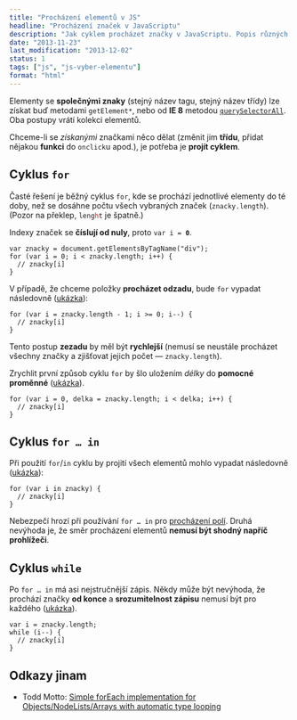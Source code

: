 ```yaml
---
title: "Procházení elementů v JS"
headline: "Procházení značek v JavaScriptu"
description: "Jak cyklem procházet značky v JavaScriptu. Popis různých možností."
date: "2013-11-23"
last_modification: "2013-12-02"
status: 1
tags: ["js", "js-vyber-elementu"]
format: "html"
---
```


<p>Elementy se <b>společnými znaky</b> (stejný název tagu, stejný název třídy) lze získat buď metodami <code>getElement*</code>, nebo od <b>IE 8</b> metodou <a href="/queryselector"><code>querySelectorAll</code></a>. Oba postupy vrátí kolekci elementů.</p>

<p>Chceme-li se <i>získanými</i> značkami něco dělat (změnit jim <b>třídu</b>, přidat nějakou <b>funkci</b> do <code>onclick</code>u apod.), je potřeba je <b>projít cyklem</b>.</p>

<h2 id="for">Cyklus <code>for</code></h2>
<p>Časté řešení je běžný cyklus <code>for</code>, kde se prochází jednotlivé elementy do té doby, než se dosáhne počtu všech vybraných značek (<code>znacky.length</code>). (Pozor na překlep, <code>leng<font color=red>h</font>t</code> je špatně.)</p>

<p>Indexy značek se <b>číslují od nuly</b>, proto <code>var i = <b>0</b></code>.</p>

<pre><code>var znacky = document.getElementsByTagName("div");
for (var i = 0; i &lt; znacky.length; i++) {
  // znacky[i]
}</code></pre>

<p>V případě, že chceme položky <b>procházet odzadu</b>, bude <code>for</code> vypadat následovně (<a href="https://kod.djpw.cz/xws">ukázka</a>):</p>

<pre><code>for (var i = znacky.length - 1; i >= 0; i--) {
  // znacky[i]
}</code></pre>

<p>Tento postup <b>zezadu</b> by měl být <b>rychlejší</b> (nemusí se neustále procházet všechny značky a zjišťovat jejich počet — <code>znacky.length</code>).</p>

<p>Zrychlit první způsob cyklu <code>for</code> by šlo uložením <i>délky</i> do <b>pomocné proměnné</b> (<a href="https://kod.djpw.cz/ixs">ukázka</a>).</p>

<pre><code>for (var i = 0, delka = znacky.length; i &lt; delka; i++) {
  // znacky[i]
}</code></pre>

<h2 id="for-in">Cyklus <code>for … in</code></h2>
<p>Při použití <code>for</code>/<code>in</code> cyklu by projití všech elementů mohlo vypadat následovně (<a href="https://kod.djpw.cz/wws">ukázka</a>):</p>

<pre><code>for (var i in znacky) {
  // znacky[i]
}</code></pre>

<p>Nebezpečí hrozí při používání <code>for … in</code> pro <a href="http://diskuse.jakpsatweb.cz/?action=vthread&amp;forum=8&amp;topic=149917">procházení polí</a>. Druhá nevýhoda je, že směr procházení elementů <b>nemusí být shodný napříč prohlížeči</b>.</p>

<h2 id="while">Cyklus <code>while</code></h2>
<p>Po <code>for … in</code> má asi nejstručnější zápis. Někdy může být nevýhoda, že prochází značky <b>od konce</b> a <b>srozumitelnost zápisu</b> nemusí být pro každého (<a href="https://kod.djpw.cz/gxs">ukázka</a>).</p>
<pre><code>var i = znacky.length; 
while (i--) {
  // znacky[i]
}</code></pre>

<h2 id="odkazy">Odkazy jinam</h2>

<ul>
  <li>Todd Motto: <a href="http://toddmotto.com/simple-foreach-implementation-for-objects-nodelists-arrays-with-automatic-type-looping/">Simple forEach implementation for Objects/NodeLists/Arrays with automatic type looping</a></li>
</ul>